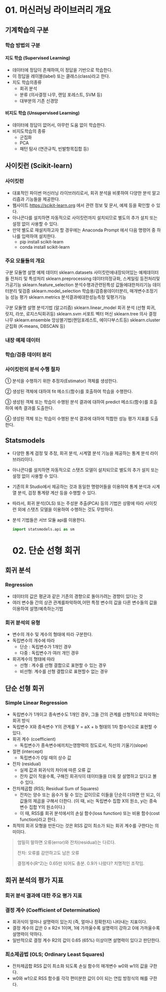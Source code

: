 # 01. 머신러닝 라이브러리 개요

## 기계학습의 구분

### 학습 방법의 구분

#### 지도 학습 (Supervised Learning)

- 데이터에 정답이 존재하여,이 정답을 기반으로 학습한다.
- 이 정답을 레이블(label) 또는 클래스(class)라고 한다.
- 지도 학습의종류
  - 회귀 분석
  - 분류 (의사결정 나무, 랜덤 포레스트, SVM 등)
  - 대부분의 기존 신경망

#### 비지도 학습 (Unsupervised Learning)

- 데이터에 정답이 없어서, 아무런 도움 없이 학습한다.
- 비지도학습의 종류
  - 군집화
  - PCA
  - 패턴 탐사 (연관규칙, 빈발항목집합 등)

## 사이킷런 (Scikit-learn)

### 사이킷런

- 대표적인 파이썬 머신러닝 라이브러리로서, 회귀 분석을 비롯하여 다양한 분석 알고리즘과 기능들을 제공한다.
- 웹사이트 https://scikit-learn.org 에서 관련 정보 및 문서, 예제 등을 확인할 수 있다.
- 아나콘다를 설치하면 자동적으로 사이킷런까지 설치되므로 별도의 추가 설치 또는 설정 없이 사용할 수 있다.
- 만약 별도로 재설치하고자 할 경우에는 Anaconda Prompt 에서 다음 명령어 중 하나를 입력하여 설치한다.
  - pip install scikit-learn
  - conda install scikit-learn

### 주요 모듈들의 개요

구분 모듈명 설명
예제
데이터
sklearn.datasets 사이킷런에내장되어있는
예제데이터들
전처리
및
특성처리
sklearn.preprocessing 데이터의정규화, 스케일링
등전처리및가공기능
sklearn.feature_selection 분석수행과관련된특성
값들에대한처리기능
데이터분리
및검증
sklearn.model_selection 학습용/검증용데이터분리,
매개변수조정기능
성능 평가 sklearn.metrics 분석결과에대한성능측정
및평가기능

구분 모듈명 설명
분석기법
(알고리즘)
sklearn.linear_model 회귀 분석 (선형 회귀, 릿지,
라쏘, 로지스틱회귀등)
sklearn.svm 서포트 벡터 머신 sklearn.tree 의사 결정 나무 sklearn.ensemble 앙상블기법(랜덤포레스트,
에이다부스트등)
sklearn.cluster 군집화 (K-means, DBSCAN 등)

### 내장 예제 데이터



### 학습/검증 데이터 분리



### 사이킷런의 분석 수행 절차

① 분석을 수행하기 위한 추정자(Estimator) 객체를 생성한다.

② 생성된 객체에 대하여 fit 메소드(함수)를 호출하여 학습을 수행한다.

③ 생성된 객체 또는 학습이 수행된 분석 결과에 대하여 predict 메소드(함수)를 호출하여 예측 결과를 도출한다.

④ 생성된 객체 또는 학습이 수행된 분석 결과에 대하여 적합한 성능 평가 지표를 도출한다.

## Statsmodels

- 다양한 통계 검정 및 추정, 회귀 분석, 시계열 분석 기능을 제공하는 통계 분석 라이브러리이다.

- 아나콘다를 설치하면 자동적으로 스탯츠 모델이 설치되므로 별도의 추가 설치 또는 설정 없이 사용할 수 있다.

- 기존의 R Studio에서 제공하는 것과 동일한 명령어들을 이용하여 통계 분석과 시계열 분석, 검정 통계량 계산 등을 수행할 수 있다.

- 따라서, 회귀 분석(OLS) 또는 주성분 추출(PCA) 등의 기법은 상황에 따라 사이킷런 외에 스탯츠 모델을 이용하여 수행하는 것도 무방하다.

- 분석 기법들은 서브 모듈 api를 이용한다.

  ```python
  import statsmodels.api as sm
  ```

  # 02. 단순 선형 회귀

## 회귀 분석

### Regression

- 데이터의 값은 평균과 같은 기존의 경향으로 돌아가려는 경향이 있다는 것
- 여러 변수들 간의 상관 관계를파악하여,어떤 특정 변수의 값을 다른 변수들의 값을 이용하여 설명/예측하는기법

### 회귀 분석의 유형

- 변수의 개수 및 계수의 형태에 따라 구분한다.
- 독립변수의 개수에 따라
  - 단순 : 독립변수가 1개인 경우
  - 다중 : 독립변수가 여러 개인 경우
- 회귀계수의 형태에 따라
  - 선형 : 계수를 선형 결합으로 표현할 수 있는 경우
  - 비선형: 계수를 선형 결합으로 표현할수 없는 경우

## 단순 선형 회귀

### Simple Linear Regression

- 독립변수가 1개이고 종속변수도 1개인 경우, 그들 간의 관계를 선형적으로 파악하는 회귀 방식
- 독립변수 X와 종속변수 Y의 관계를 Y = aX + b 형태의 1차 함수식으로 표현할 수 있다.
- 회귀 계수 (coefficient)
  - 독립변수가 종속변수에끼치는영향력의 정도로서, 직선의 기울기(slope)
- 절편 (intercept)
  - 독립변수가 0일 때의 상수 값
- 잔차 (residual)
  - 실제 값과 회귀식의 차이에 따른 오류 값
  - 잔차 값이 작을수록, 구해진 회귀식이 데이터들을 더욱 잘 설명하고 있다고 볼 수 있다.
- 잔차제곱합 (RSS; Residual Sum of Squares)
  - 잔차는 양수 또는 음수가 될 수 있는 값이므로 이들을 단순히 더하면 안 되고, 이 값들의 제곱을 구해서 더한다.
    (이 때, xi는 독립변수 집합 X의 원소, yi는 종속변수 집합 Y의 원소이다.)
  - 이 때, RSS를 회귀 분석에서의 손실 함수(loss function) 또는 비용 함수(cost function)라고 한다.
- 최적의 회귀 모형을 만든다는 것은 RSS 값이 최소가 되는 회귀 계수를 구한다는 의미이다.

> 엄밀히 말하면 오류(error)와 잔차(residual)는 다르다.
>
> 잔차: 오류를 감안하고도 남은 오류
>
> 결정계수(R^2)는 0.65만 되어도 충분. 0.9가 나왔다? 치명적인 조작임.

## 회귀 분석의 평가 지표

### 회귀 분석 결과에 대한 주요 평가 지표

### 결정 계수 (Coefficient of Determination)

- 회귀식이 얼마나 설명력이 있는지 (즉, 얼마나 정확한지) 나타내는 지표이다.
- 결정 계수의 값은 0 ≤ R2≤ 1이며, 1에 가까울수록 설명력이 강하고 0에 가까울수록 설명력이 약하다.
- 일반적으로 결정 계수 R2의 값이 0.65 (65%) 이상이면 설명력이 있다고 판단한다.

### 최소제곱법 (OLS; Ordinary Least Squares)

- 잔차제곱합 RSS 값이 최소화 되도록 손실 함수의 매개변수 w0와 w1의 값을 구한다.
- w0와 w1으로 RSS 함수를 각각 편미분한 값이 0이 되는 연립 방정식의 해를 구한다.